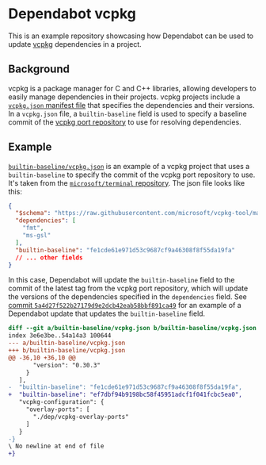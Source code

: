 # Dependabot vcpkg

This is an example repository showcasing how Dependabot can be used to update [vcpkg][vcpkg] dependencies in a project.

## Background

vcpkg is a package manager for C and C++ libraries, allowing developers to easily manage dependencies in their projects.
vcpkg projects include a [`vcpkg.json` manifest file][vcpkg-json] that specifies the dependencies and their versions.
In a `vcpkg.json` file, a `builtin-baseline` field is used to specify a baseline commit of the [vcpkg port repository][vcpkg-port] to use for resolving dependencies.

## Example

[`builtin-baseline/vcpkg.json`](builtin-baseline/vcpkg.json) is an example of a vcpkg project that uses a `builtin-baseline` to specify the commit of the vcpkg port repository to use.
It's taken from the [`microsoft/terminal` repository][microsoft-terminal].
The json file looks like this:

```json
{
  "$schema": "https://raw.githubusercontent.com/microsoft/vcpkg-tool/main/docs/vcpkg.schema.json",
  "dependencies": [
    "fmt",
    "ms-gsl"
  ],
  "builtin-baseline": "fe1cde61e971d53c9687cf9a46308f8f55da19fa"
  // ... other fields
}
```

In this case, Dependabot will update the `builtin-baseline` field to the commit of the latest tag from the vcpkg port repository, which will update the versions of the dependencies specified in the `dependencies` field.
See [commit `5a4d27f522b27179d9e2dcb42eab58bbf891ca49`][builtin-baseline-commit] for an example of a Dependabot update that updates the `builtin-baseline` field.

```diff
diff --git a/builtin-baseline/vcpkg.json b/builtin-baseline/vcpkg.json
index 3e6e3be..54a14a3 100644
--- a/builtin-baseline/vcpkg.json
+++ b/builtin-baseline/vcpkg.json
@@ -36,10 +36,10 @@
       "version": "0.30.3"
     }
   ],
-  "builtin-baseline": "fe1cde61e971d53c9687cf9a46308f8f55da19fa",
+  "builtin-baseline": "ef7dbf94b9198bc58f45951adcf1f041fcbc5ea0",
   "vcpkg-configuration": {
     "overlay-ports": [
       "./dep/vcpkg-overlay-ports"
     ]
   }
-}
\ No newline at end of file
+}
```

[vcpkg]: https://vcpkg.io/
[vcpkg-json]: https://learn.microsoft.com/en-us/vcpkg/reference/vcpkg-json
[vcpkg-port]: https://github.com/microsoft/vcpkg
[example-cli]: https://github.com/dependabot/example-cli-usage
[microsoft-terminal]: https://github.com/microsoft/terminal
[builtin-baseline-commit]: https://github.com/JamieMagee/dependabot-vcpkg/commit/5a4d27f522b27179d9e2dcb42eab58bbf891ca49
